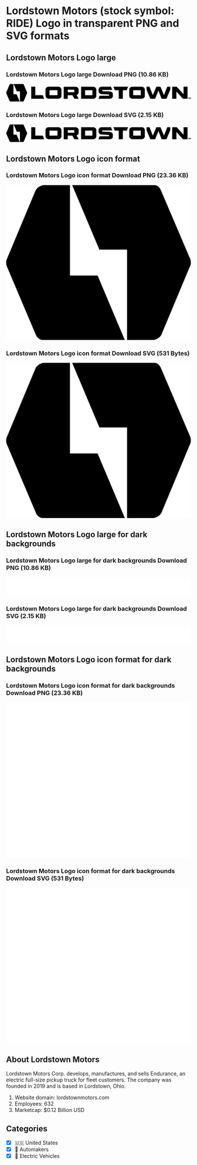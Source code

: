 # Lordstown Motors (stock symbol: RIDE) Logo in transparent PNG and SVG formats

## Lordstown Motors Logo large

### Lordstown Motors Logo large Download PNG (10.86 KB)

![Lordstown Motors Logo large Download PNG (10.86 KB)](/img/orig/RIDE_BIG-8a61678f.png)

### Lordstown Motors Logo large Download SVG (2.15 KB)

![Lordstown Motors Logo large Download SVG (2.15 KB)](/img/orig/RIDE_BIG-8e816ef3.svg)

## Lordstown Motors Logo icon format

### Lordstown Motors Logo icon format Download PNG (23.36 KB)

![Lordstown Motors Logo icon format Download PNG (23.36 KB)](/img/orig/RIDE-e3334995.png)

### Lordstown Motors Logo icon format Download SVG (531 Bytes)

![Lordstown Motors Logo icon format Download SVG (531 Bytes)](/img/orig/RIDE-0b0884c9.svg)

## Lordstown Motors Logo large for dark backgrounds

### Lordstown Motors Logo large for dark backgrounds Download PNG (10.86 KB)

![Lordstown Motors Logo large for dark backgrounds Download PNG (10.86 KB)](/img/orig/RIDE_BIG.D-d09b546d.png)

### Lordstown Motors Logo large for dark backgrounds Download SVG (2.15 KB)

![Lordstown Motors Logo large for dark backgrounds Download SVG (2.15 KB)](/img/orig/RIDE_BIG.D-6261eeca.svg)

## Lordstown Motors Logo icon format for dark backgrounds

### Lordstown Motors Logo icon format for dark backgrounds Download PNG (23.36 KB)

![Lordstown Motors Logo icon format for dark backgrounds Download PNG (23.36 KB)](/img/orig/RIDE.D-5c16512a.png)

### Lordstown Motors Logo icon format for dark backgrounds Download SVG (531 Bytes)

![Lordstown Motors Logo icon format for dark backgrounds Download SVG (531 Bytes)](/img/orig/RIDE.D-17aed636.svg)

## About Lordstown Motors

Lordstown Motors Corp. develops, manufactures, and sells Endurance, an electric full-size pickup truck for fleet customers. The company was founded in 2019 and is based in Lordstown, Ohio.

1. Website domain: lordstownmotors.com
2. Employees: 632
3. Marketcap: $0.12 Billion USD


## Categories
- [x] 🇺🇸 United States
- [x] 🚗 Automakers
- [x] 🔋 Electric Vehicles
